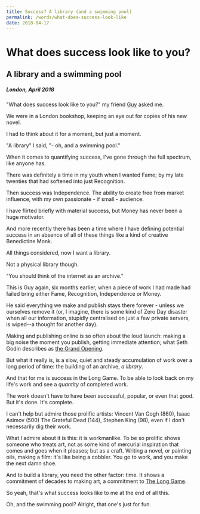 ```yaml
---
title: Success? A library (and a swimming pool)
permalink: /words/what-does-success-look-like
date: 2018-04-17
---
```


# What does success look like to you?
## A library and a swimming pool
##### London, April 2018

"What does success look like to you?" my friend [Guy](https://twitter.com/guygunaratne) asked me.

We were in a London bookshop, keeping an eye out for copies of his new novel.

I had to think about it for a moment, but just a moment.

"A library" I said, "- oh, and a swimming pool."

When it comes to quantifying success, I've gone through the full spectrum, like anyone has.

There was definitely a time in my youth when I wanted Fame; by my late twenties that had softened into just Recognition. 

Then success was Independence. The ability to create free from market influence, with my own passionate - if small - audience.

I have flirted briefly with material success, but Money has never been a huge motivator.

And more recently there has been a time where I have defining potential success in an absence of all of these things like a kind of creative Benedictine Monk.

All things considered, now I want a library.

Not a physical library though. 

"You should think of the internet as an archive."

This is Guy again, six months earlier, when a piece of work I had made had failed bring either Fame, Recognition, Independence or Money.

He said everything we make and publish stays there forever - unless we ourselves remove it (or, I imagine, there is some kind of Zero Day disaster when all our information, stupidly centralised on just a few private servers, is wiped--a thought for another day).

Making and publishing online is so often about the loud launch: making a big noise the moment you publish, getting immediate attention; what Seth Godin describes as [the Grand Opening](https://www.akimbo.me/blog/episode-1-the-grand-opening). 

But what it really is, is a slow, quiet and steady accumulation of work over a long period of time: the building of an archive, *a library*.

And that for me is success in the Long Game. To be able to look back on my life's work and see a *quantity* of completed work. 

The work doesn't have to have been successful, popular, or even that good. But it's done. It's complete.

I can't help but admire those prolific artists:  Vincent Van Gogh (860), Isaac Asimov (500) The Grateful Dead (144), Stephen King (98), even if I don't necessarily dig their work.

What I admire about it is this: it is workmanlike. To be so prolific shows someone who treats art, not as some kind of mercurial inspiration that comes and goes when it pleases; but as a craft. Writing a novel, or painting oils, making a film: it's like being a cobbler. You go to work, and you make the next damn shoe. 

And to build a library, you need the other factor: time. It shows a commitment of decades to making art, a commitment to [The Long Game](https://www.youtube.com/playlist?list=PLctgPm-taRR-YjbpuKuFW9i0pfMiuir1u).

So yeah, that's what success looks like to me at the end of all this.

Oh, and the swimming pool? Alright, that one's just for fun.

